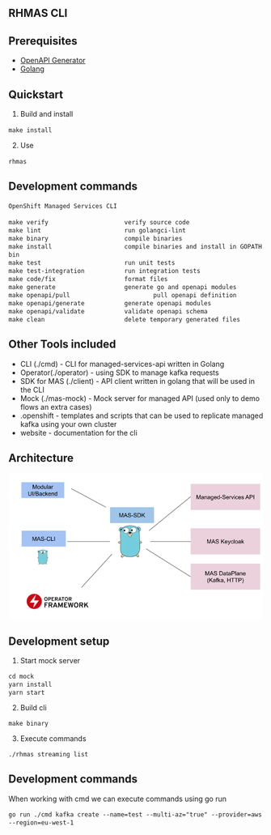 ## RHMAS CLI

## Prerequisites

* [OpenAPI Generator](https://openapi-generator.tech/docs/installation/)
* [Golang](https://golang.org/dl/)

## Quickstart 

1. Build and install

`make install`

2. Use

`rhmas`

## Development commands

```
OpenShift Managed Services CLI

make verify                     verify source code
make lint                       run golangci-lint
make binary                     compile binaries
make install                    compile binaries and install in GOPATH bin
make test                       run unit tests
make test-integration           run integration tests
make code/fix                   format files
make generate                   generate go and openapi modules
make openapi/pull                       pull openapi definition
make openapi/generate           generate openapi modules
make openapi/validate           validate openapi schema
make clean                      delete temporary generated files
```

## Other Tools included

- CLI (./cmd) - CLI for managed-services-api written in Golang
- Operator(./operator) - using SDK to manage kafka requests
- SDK for MAS (./client) - API client written in golang that will be used in the CLI
- Mock  (./mas-mock) - Mock server for managed API (used only to demo flows an extra cases)
- .openshift - templates and scripts that can be used to replicate managed kafka using your own cluster
- website - documentation for the cli

## Architecture

![./architecture.png](./resources/architecture.png)


## Development setup

1. Start mock server
```
cd mock
yarn install
yarn start
```

2. Build cli

```
make binary
```

3. Execute commands

```
./rhmas streaming list
```

## Development commands

When working with cmd we can execute commands using go run

```
go run ./cmd kafka create --name=test --multi-az="true" --provider=aws --region=eu-west-1
```



